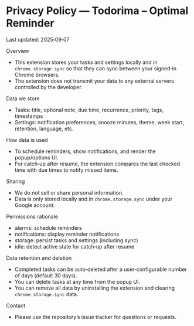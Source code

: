 # Privacy Policy — Todorima – Optimal Reminder

Last updated: 2025‑09‑07

Overview

- This extension stores your tasks and settings locally and in `chrome.storage.sync` so that they can sync between your signed‑in Chrome browsers.
- The extension does not transmit your data to any external servers controlled by the developer.

Data we store

- Tasks: title, optional note, due time, recurrence, priority, tags, timestamps
- Settings: notification preferences, snooze minutes, theme, week start, retention, language, etc.

How data is used

- To schedule reminders, show notifications, and render the popup/options UI.
- For catch‑up after resume, the extension compares the last checked time with due times to notify missed items.

Sharing

- We do not sell or share personal information.
- Data is only stored locally and in `chrome.storage.sync` under your Google account.

Permissions rationale

- alarms: schedule reminders
- notifications: display reminder notifications
- storage: persist tasks and settings (including sync)
- idle: detect active state for catch‑up after resume

Data retention and deletion

- Completed tasks can be auto‑deleted after a user‑configurable number of days (default 30 days).
- You can delete tasks at any time from the popup UI.
- You can remove all data by uninstalling the extension and clearing `chrome.storage.sync` data.

Contact

- Please use the repository’s issue tracker for questions or requests.
